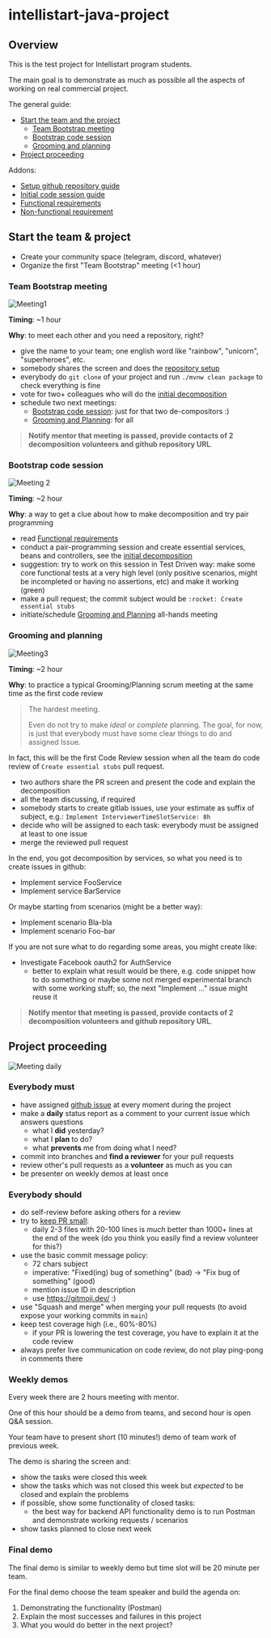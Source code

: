 # intellistart-java-project

## Overview

This is the test project for Intellistart program students.

The main goal is to demonstrate as much as possible all the aspects of working on real commercial project.

The general guide:

* [Start the team and the project](#start-the-team-and-the-project)
    * [Team Bootstrap meeting](#team-bootstrap-meeting)
    * [Bootstrap code session](#bootstrap-code-session)
    * [Grooming and planning](#grooming-and-planning)
* [Project proceeding](#project-proceeding)

Addons:

* [Setup github repository guide](./docs/SETUP_REPO.md)
* [Initial code session guide](./docs/INITIAL_DECOMPOSITION.md)
* [Functional requirements](./docs/REQUIREMENTS.md)
* [Non-functional requirement](./docs/REQUIREMENTS_NF.md)


## Start the team & project

* Create your community space (telegram, discord, whatever)
* Organize the first "Team Bootstrap" meeting (<1 hour)

### Team Bootstrap meeting

![Meeting1](./img/meeting1.png)

**Timing**: ~1 hour

**Why**: to meet each other and you need a repository, right?

* give the name to your team; one english word like "rainbow", "unicorn", "superheroes", etc.
* somebody shares the screen and does the [repository setup](./docs/SETUP_REPO.md)
* everybody do `git clone` of your project and run `./mvnw clean package` to check everything is fine
* vote for two+ colleagues who will do the [initial decomposition](./docs/INITIAL_DECOMPOSITION.md)
* schedule two next meetings:
    * [Bootstrap code session](#bootstrap-code-session): just for that two de-compositors :) 
    * [Grooming and Planning](#grooming-and-planning): for all

> **Notify mentor that meeting is passed, provide contacts of 2 decomposition volunteers and github repository URL**.

### Bootstrap code session

![Meeting 2](./img/meeting2.png)

**Timing**: ~2 hour

**Why**: a way to get a clue about how to make decomposition and try pair programming

* read [Functional requirements](./docs/REQUIREMENTS.md)
* conduct a pair-programming session and create essential services, beans and controllers, see the [initial decomposition](./docs/INITIAL_DECOMPOSITION.md)
* suggestion: try to work on this session in Test Driven way: make some core functional tests at a very high level (only positive scenarios, might be incompleted or having no assertions, etc) and make it working (green)
* make a pull request; the commit subject would be `:rocket: Create essential stubs`
* initiate/schedule [Grooming and Planning](#grooming-and-planning) all-hands meeting

### Grooming and planning

![Meeting3](./img/meeting3.png)

**Timing**: ~2 hour

**Why**: to practice a typical Grooming/Planning scrum meeting at the same time as the first code review

> The hardest meeting. 
> 
> Even do not try to make *ideal* or
> *complete* planning. The goal, for now, is just that everybody 
> must have some clear things to do and assigned Issue.

In fact, this will be the first Code Review session when all the team do code review of `Create essential stubs` pull request.

* two authors share the PR screen and present the code and explain the decomposition
* all the team discussing, if required
* somebody starts to create gitlab issues, use your estimate as suffix of subject, e.g.: `Implement InterviewerTimeSlotService: 8h`
* decide who will be assigned to each task: everybody must be assigned at least to one issue
* merge the reviewed pull request

In the end, you got decomposition by services, so what you need is to create issues in github:

* Implement service FooService
* Implement service BarService

Or maybe starting from scenarios (might be a better way):

* Implement scenario Bla-bla
* Implement scenario Foo-bar

If you are not sure what to do regarding some areas, you might create like:

* Investigate Facebook oauth2 for AuthService
    * better to explain what result would be there, e.g. code snippet how to do something or maybe some not merged experimental branch with some working stuff; so, the next "Implement ..." issue might reuse it  


> **Notify mentor that meeting is passed, provide contacts of 2 decomposition volunteers and github repository URL**.


## Project proceeding

![Meeting daily](./img/meeting-daily.png)

### Everybody must

* have assigned [github issue](https://docs.github.com/en/issues/tracking-your-work-with-issues/about-issues) at every moment during the project
* make a **daily** status report as a comment to your current issue which answers questions
    * what I **did** yesterday?
    * what I **plan** to do?
    * what **prevents** me from doing what I need?
* commit into branches and **find a reviewer** for your pull requests
* review other's pull requests as a **volunteer** as much as you can
* be presenter on weekly demos at least once

### Everybody should

* do self-review before asking others for a review 
* try to [keep PR small](https://softwareengineering.stackexchange.com/questions/10793/when-is-a-version-control-commit-too-large): 
    * daily 2-3 files with 20-100 lines is *much* better than 1000+ lines at the end of the week 
    (do you think you easily find a review volunteer for this?)
* use the basic commit message policy: 
    * 72 chars subject
    * imperative: "Fixed(ing) bug of something" (bad) -> "Fix bug of something" (good)
    * mention issue ID in description
    * use https://gitmoji.dev/ :)
* use "Squash and merge" when merging your pull requests (to avoid expose your working commits in `main`)
* keep test coverage high (i.e., 60%-80%)
    * if your PR is lowering the test coverage, you have to explain it at the code review
* always prefer live communication on code review, do not play ping-pong in comments there

### Weekly demos

Every week there are 2 hours meeting with mentor.

One of this hour should be a demo from teams, and second hour is open Q&A session.

Your team have to present short (10 minutes!) demo of team work of previous week.

The demo is sharing the screen and:
* show the tasks were closed this week
* show the tasks which was not closed this week but *expected* to be closed and explain the problems 
* if possible, show some functionality of closed tasks:
   * the best way for backend API functionality demo is to run Postman and demonstrate working requests / scenarios
* show tasks planned to close next week

### Final demo

The final demo is similar to weekly demo but time slot will be 20 minute per team.

For the final demo choose the team speaker and build the agenda on:

1. Demonstrating the functionality (Postman)
2. Explain the most successes and failures in this project
3. What you would do better in the next project? 


